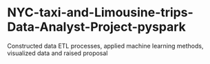 # NYC-taxi-and-Limousine-trips-Data-Analyst-Project-pyspark
Constructed data ETL processes, applied machine learning methods, visualized data and raised proposal
